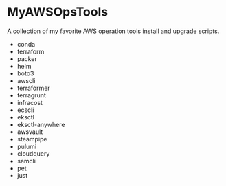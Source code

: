 # MyAWSOpsTools
A collection of my favorite AWS operation tools install and upgrade scripts.

- conda
- terraform
- packer
- helm
- boto3
- awscli
- terraformer
- terragrunt
- infracost
- ecscli
- eksctl
- eksctl-anywhere
- awsvault
- steampipe
- pulumi
- cloudquery
- samcli
- pet
- just
